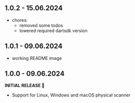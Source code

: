 ## 1.0.2 - 15.06.2024

* chores:
  * removed some todos
  * lowered required dartsdk version

## 1.0.1 - 09.06.2024

* working README image

## 1.0.0 - 09.06.2024

**INITIAL RELEASE 🎉**  

* Support for Linux, Windows and macOS physical scanner
